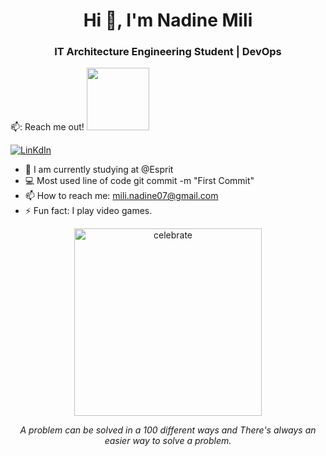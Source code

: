 <h1 align="center">Hi 👋, I'm Nadine Mili</h1>
<h3 align="center">IT Architecture Engineering Student | DevOps</h3>

📫: Reach me out! <img src="https://raw.githubusercontent.com/ShahriarShafin/ShahriarShafin/main/Assets/handshake.gif" width="100px" style="max-width: 100%;">

<a href="https://www.linkedin.com/in/nadine-mili-a3435a27a/" rel="nofollow"><img src="https://img.shields.io/badge/LinkedIn-0077B5?style=for-the-badge&logo=linkedin&logoColor=white" alt="LinKdIn"></a>

- 🔭 I am currently studying at @Esprit
- 💻 Most used line of code git commit -m "First Commit"
- 📫 How to reach me: mili.nadine07@gmail.com
- ⚡  Fun fact: I play video games.

<p align="center">
  <img src="https://camo.githubusercontent.com/34cc5c8b4ea4d92190f579a8f03e0b8c663b0788653bf6a378026464f5573286/68747470733a2f2f6f63746f6465782e6769746875622e636f6d2f696d616765732f6a65747061636b746f6361742e706e67" alt="celebrate" width="300">
</p>

<p align="center">
  <i style="display: block; text-align: center;">A problem can be solved in a 100 different ways and There's always an easier way to solve a problem.</i>
</p>
